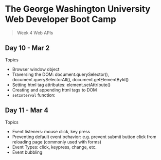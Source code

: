 # **The George Washington University Web Developer Boot Camp**
> Week 4 Web APIs

## **Day 10 - Mar 2**
Topics
- Browser window object
- Traversing the DOM: document.querySelector(), document.querySelectorAll(), document.getElementById()
- Setting html tag attributes: element.setAttribute()
- Creating and appending html tags to DOM
- `setInterval` function: 

## **Day 11 - Mar 4**
Topics
- Event listeners: mouse click, key press
- Preventing default event behavior: e.g. prevent submit button click from reloading page (commonly used with forms)
- Event Types: click, keypress, change, etc.
- Event bubbling